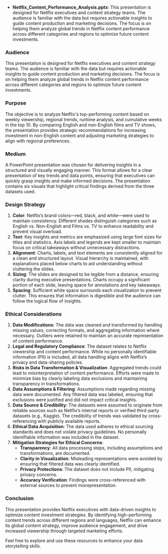 - **Netflix_Content_Performance_Analysis.pptx**: This presentation is designed for Netflix executives and content strategy teams. The audience is familiar with the data but requires actionable insights to guide content production and marketing decisions. The focus is on helping them analyze global trends in Netflix content performance across different categories and regions to optimize future content investments.

### Audience

This presentation is designed for Netflix executives and content strategy teams. The audience is familiar with the data but requires actionable insights to guide content production and marketing decisions. The focus is on helping them analyze global trends in Netflix content performance across different categories and regions to optimize future content investments.

### Purpose

The objective is to analyze Netflix's top-performing content based on weekly viewership, regional trends, runtime analysis, and cumulative weeks in the top 10. By comparing English and non-English films and TV shows, the presentation provides strategic recommendations for increasing investment in non-English content and adjusting marketing strategies to align with regional preferences.

### Medium

A PowerPoint presentation was chosen for delivering insights in a structured and visually engaging manner. This format allows for a clear presentation of key trends and data points, ensuring that executives can quickly grasp insights and make informed decisions. The presentation contains six visuals that highlight critical findings derived from the three datasets used.

### Design Strategy

1. **Color**: Netflix’s brand colors—red, black, and white—were used to maintain consistency. Different shades distinguish categories such as English vs. Non-English and Films vs. TV to enhance readability and prevent visual overload.
2. **Text**: Key insights and metrics are emphasized using large font sizes for titles and statistics. Axis labels and legends are kept smaller to maintain focus on critical takeaways without unnecessary distractions.
3. **Alignment**: Charts, labels, and text elements are consistently aligned for a clean and structured layout. Visual hierarchy is maintained, with explanations placed below charts to aid understanding without cluttering the slides.
4. **Sizing**: The slides are designed to be legible from a distance, ensuring clarity during executive presentations. Charts occupy a significant portion of each slide, leaving space for annotations and key takeaways.
5. **Spacing**: Sufficient white space surrounds each visualization to prevent clutter. This ensures that information is digestible and the audience can follow the logical flow of insights.

### Ethical Considerations

1. **Data Modifications**: The data was cleaned and transformed by handling missing values, correcting formats, and aggregating information where necessary. Outliers were retained to maintain an accurate representation of content performance.
2. **Legal and Regulatory Compliance**: The dataset relates to Netflix viewership and content performance. While no personally identifiable information (PII) is included, all data handling aligns with Netflix’s privacy and data-sharing policies.
3. **Risks in Data Transformation & Visualization**: Aggregated trends could lead to misinterpretation of content performance. Efforts were made to minimize bias by clearly labeling data exclusions and maintaining transparency in transformations.
4. **Data Assumptions & Filtering**: Assumptions made regarding missing data were documented. Any filtered data was labeled, ensuring that exclusions were justified and did not impact critical insights.
5. **Data Source & Credibility**: The datasets were assumed to originate from reliable sources such as Netflix’s internal reports or verified third-party datasets (e.g., Kaggle). The credibility of trends was validated by cross-referencing with publicly available reports.
6. **Ethical Data Acquisition**: The data used adheres to ethical sourcing standards and does not violate privacy guidelines. No personally identifiable information was included in the dataset.
7. **Mitigation Strategies for Ethical Concerns**:
   - **Transparency**: All data processing steps, including assumptions and transformations, are documented.
   - **Clarity in Visualization**: Misleading representations were avoided by ensuring that filtered data was clearly identified.
   - **Privacy Protections**: The dataset does not include PII, mitigating privacy concerns.
   - **Accuracy Verification**: Findings were cross-referenced with external sources to prevent misrepresentation.

### Conclusion

This presentation provides Netflix executives with data-driven insights to optimize content investment strategies. By identifying high-performing content trends across different regions and languages, Netflix can enhance its global content strategy, improve audience engagement, and drive increased viewership through targeted marketing efforts.

Feel free to explore and use these resources to enhance your data storytelling skills.
